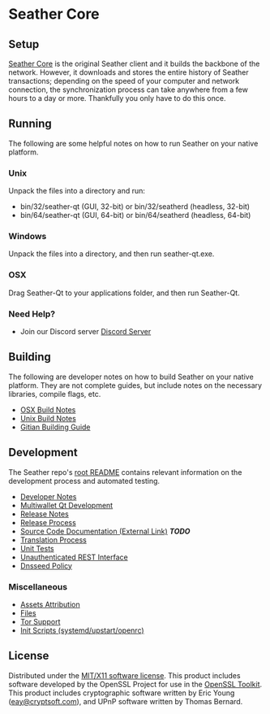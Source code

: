 Seather Core
=====================

Setup
---------------------
[Seather Core](http://savebitcoin.io) is the original Seather client and it builds the backbone of the network. However, it downloads and stores the entire history of Seather transactions; depending on the speed of your computer and network connection, the synchronization process can take anywhere from a few hours to a day or more. Thankfully you only have to do this once.

Running
---------------------
The following are some helpful notes on how to run Seather on your native platform.

### Unix

Unpack the files into a directory and run:

- bin/32/seather-qt (GUI, 32-bit) or bin/32/seatherd (headless, 32-bit)
- bin/64/seather-qt (GUI, 64-bit) or bin/64/seatherd (headless, 64-bit)

### Windows

Unpack the files into a directory, and then run seather-qt.exe.

### OSX

Drag Seather-Qt to your applications folder, and then run Seather-Qt.

### Need Help?

* Join our Discord server [Discord Server](https://discord.savebitcoin.io)

Building
---------------------
The following are developer notes on how to build Seather on your native platform. They are not complete guides, but include notes on the necessary libraries, compile flags, etc.

- [OSX Build Notes](build-osx.md)
- [Unix Build Notes](build-unix.md)
- [Gitian Building Guide](gitian-building.md)

Development
---------------------
The Seather repo's [root README](https://github.com/seather/seather/blob/master/README.md) contains relevant information on the development process and automated testing.

- [Developer Notes](developer-notes.md)
- [Multiwallet Qt Development](multiwallet-qt.md)
- [Release Notes](release-notes.md)
- [Release Process](release-process.md)
- [Source Code Documentation (External Link)](https://dev.visucore.com/bitcoin/doxygen/) ***TODO***
- [Translation Process](translation_process.md)
- [Unit Tests](unit-tests.md)
- [Unauthenticated REST Interface](REST-interface.md)
- [Dnsseed Policy](dnsseed-policy.md)

### Miscellaneous
- [Assets Attribution](assets-attribution.md)
- [Files](files.md)
- [Tor Support](tor.md)
- [Init Scripts (systemd/upstart/openrc)](init.md)

License
---------------------
Distributed under the [MIT/X11 software license](http://www.opensource.org/licenses/mit-license.php).
This product includes software developed by the OpenSSL Project for use in the [OpenSSL Toolkit](https://www.openssl.org/). This product includes
cryptographic software written by Eric Young ([eay@cryptsoft.com](mailto:eay@cryptsoft.com)), and UPnP software written by Thomas Bernard.
